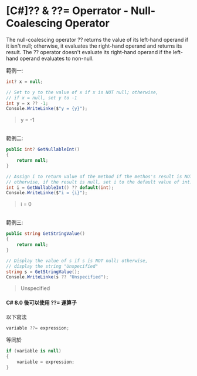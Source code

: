# [C#]?? & ??= Operrator - Null-Coalescing Operator

The null-coalescing operator ?? returns the value of its left-hand operand if it isn't null; otherwise, it evaluates the right-hand operand and returns its result. The ?? operator doesn't evaluate its right-hand operand if the left-hand operand evaluates to non-null.

範例一:
```csharp
int? x = null;

// Set to y to the value of x if x is NOT null; otherwise, 
// if x = null, set y to -1
int y = x ?? -1;
Console.WriteLinke($"y = {y}");
```
>y = -1

<br/>範例二:
```csharp
public int? GetNullableInt()
{
    return null;
}

// Assign i to return value of the method if the methos's result is NOT null;
// otherwise, if the result is null, set i to the default value of int.
int i = GetNullableInt() ?? default(int);
Console.WriteLinke($"i = {i}");
```
>i = 0

<br/>範例三:
```csharp
public string GetStringValue()
{
    return null;
}

// Display the value of s if s is NOT null; otherwise,
// display the string "Unspecified"
string s = GetStringValue();
Console.WriteLinke(s ?? "Unspecified");
```
>Unspecified

#### C# 8.0 後可以使用 ??= 運算子

以下寫法
```csharp
variable ??= expression;
```
等同於
```csharp
if (variable is null)
{
    variable = expression;
}
```